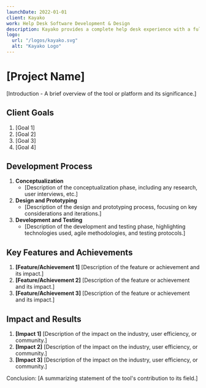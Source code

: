 ```yaml
---
launchDate: 2022-01-01
client: Kayako
work: Help Desk Software Development & Design
description: Kayako provides a complete help desk experience with a fully customizable knowledge base.
logo:
  url: "/logos/kayako.svg"
  alt: "Kayako Logo"
---
```

# [Project Name]

[Introduction - A brief overview of the tool or platform and its significance.]

## Client Goals

1. [Goal 1]
2. [Goal 2]
3. [Goal 3]
4. [Goal 4]

## Development Process

1. **Conceptualization**
   - [Description of the conceptualization phase, including any research, user interviews, etc.]
2. **Design and Prototyping**
   - [Description of the design and prototyping process, focusing on key considerations and iterations.]
3. **Development and Testing**
   - [Description of the development and testing phase, highlighting technologies used, agile methodologies, and testing protocols.]

## Key Features and Achievements

1. **[Feature/Achievement 1]**
   [Description of the feature or achievement and its impact.]
2. **[Feature/Achievement 2]**
   [Description of the feature or achievement and its impact.]
3. **[Feature/Achievement 3]**
   [Description of the feature or achievement and its impact.]

## Impact and Results

1. **[Impact 1]**
   [Description of the impact on the industry, user efficiency, or community.]
2. **[Impact 2]**
   [Description of the impact on the industry, user efficiency, or community.]
3. **[Impact 3]**
   [Description of the impact on the industry, user efficiency, or community.]

Conclusion: [A summarizing statement of the tool's contribution to its field.]
